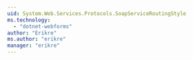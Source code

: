 ```yaml
---
uid: System.Web.Services.Protocols.SoapServiceRoutingStyle
ms.technology: 
  - "dotnet-webforms"
author: "Erikre"
ms.author: "erikre"
manager: "erikre"
---
```


